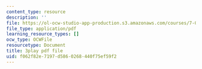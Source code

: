 ```yaml
---
content_type: resource
description: ''
file: https://ol-ocw-studio-app-production.s3.amazonaws.com/courses/7-01sc-fundamentals-of-biology-fall-2011/f062f82e7197d5860268440f75ef59f2_DRBREvFL19g.pdf
file_type: application/pdf
learning_resource_types: []
ocw_type: OCWFile
resourcetype: Document
title: 3play pdf file
uid: f062f82e-7197-d586-0268-440f75ef59f2
---
```

